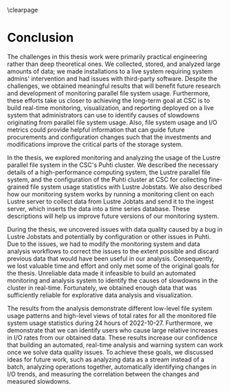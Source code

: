 \clearpage

# Conclusion
The challenges in this thesis work were primarily practical engineering rather than deep theoretical ones.
We collected, stored, and analyzed large amounts of data; we made installations to a live system requiring system admins' intervention and had issues with third-party software.
Despite the challenges, we obtained meaningful results that will benefit future research and development of monitoring parallel file system usage.
Furthermore, these efforts take us closer to achieving the long-term goal at CSC is to build real-time monitoring, visualization, and reporting deployed on a live system that administrators can use to identify causes of slowdowns originating from parallel file system usage.
Also, file system usage and I/O metrics could provide helpful information that can guide future procurements and configuration changes such that the investments and modifications improve the critical parts of the storage system.

In the thesis, we explored monitoring and analyzing the usage of the Lustre parallel file system in the CSC's Puhti cluster.
We described the necessary details of a high-performance computing system, the Lustre parallel file system, and the configuration of the Puhti cluster at CSC for collecting fine-grained file system usage statistics with Lustre Jobstats.
We also described how our monitoring system works by running a monitoring client on each Lustre server to collect data from Lustre Jobtats and send it to the ingest server, which inserts the data into a time series database.
These descriptions will help us improve future versions of our monitoring system.

During the thesis, we uncovered issues with data quality caused by a bug in Lustre Jobstats and potentially by configuration or other issues in Puhti.
Due to the issues, we had to modify the monitoring system and data analysis workflows to correct the issues to the extent possible and discard previous data that would have been useful in our analysis.
Consequently, we lost valuable time and effort and only met some of the original goals for the thesis.
Unreliable data made it infeasible to build an automated monitoring and analysis system to identify the causes of slowdowns in the cluster in real-time.
Fortunately, we obtained enough data that was sufficiently reliable for explorative data analysis and visualization.

The results from the analysis demonstrate different low-level file system usage patterns and high-level views of total rates for all the monitored file system usage statistics during 24 hours of 2022-10-27.
Furthermore, we demonstrate that we can identify users who cause large relative increases in I/O rates from our obtained data.
These results increase our confidence that building an automated, real-time analysis and warning system can work once we solve data quality issues.
To achieve these goals, we discussed ideas for future work, such as analyzing data as a stream instead of a batch, analyzing operations together, automatically identifying changes in I/O trends, and measuring the correlation between the changes and measured slowdowns.

<!-- Future work monitoring and understanding I/O behavior and performance in HPC systems is essential since I/O problems, such as those caused by parallel file system usage, will increase as high-performance computing becomes more data intensive. -->
